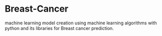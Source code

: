 # Breast-Cancer
machine learning model creation using machine learning algorithms with python and its libraries for Breast cancer prediction. 
